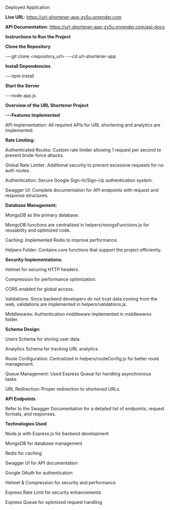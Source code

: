 Deployed Application

**Live URL**: https://url-shortener-app-zv5u.onrender.com

**API Documentation**: https://url-shortener-app-zv5u.onrender.com/api-docs

**Instructions to Run the Project**

**Clone the Repository**

---git clone <repository_url>
---cd url-shortener-app

**Install Dependencies**

---npm install

**Start the Server**

---node app.js

**Overview of the URL Shortener Project**

**---Features Implemented**

API Implementation: All required APIs for URL shortening and analytics are implemented.

**Rate Limiting:**

Authenticated Routes: Custom rate limiter allowing 1 request per second to prevent brute-force attacks.

Global Rate Limiter: Additional security to prevent excessive requests for no auth routes.

Authentication: Secure Google Sign-In/Sign-Up authentication system.

Swagger UI: Complete documentation for API endpoints with request and response structures.

**Database Management:**

MongoDB as the primary database.

MongoDB functions are centralized in helpers/mongoFunctions.js for reusability and optimized code.

Caching: Implemented Redis to improve performance.

Helpers Folder: Contains core functions that support the project efficiently.

**Security Implementations:**

Helmet for securing HTTP headers.

Compression for performance optimization.

CORS enabled for global access.

Validations: Since backend developers do not trust data coming from the web, validations are implemented in helpers/validations.js.

Middlewares: Authentication middleware implemented in middlewares folder.

**Schema Design:**

Users Schema for storing user data.

Analytics Schema for tracking URL analytics.

Route Configuration: Centralized in helpers/routeConfig.js for better route management.

Queue Management: Used Express Queue for handling asynchronous tasks.

URL Redirection: Proper redirection to shortened URLs.

**API Endpoints**

Refer to the Swagger Documentation for a detailed list of endpoints, request formats, and responses.

**Technologies Used**

Node.js with Express.js for backend development

MongoDB for database management

Redis for caching

Swagger UI for API documentation

Google OAuth for authentication

Helmet & Compression for security and performance

Express Rate Limit for security enhancements

Express Queue for optimized request handling
